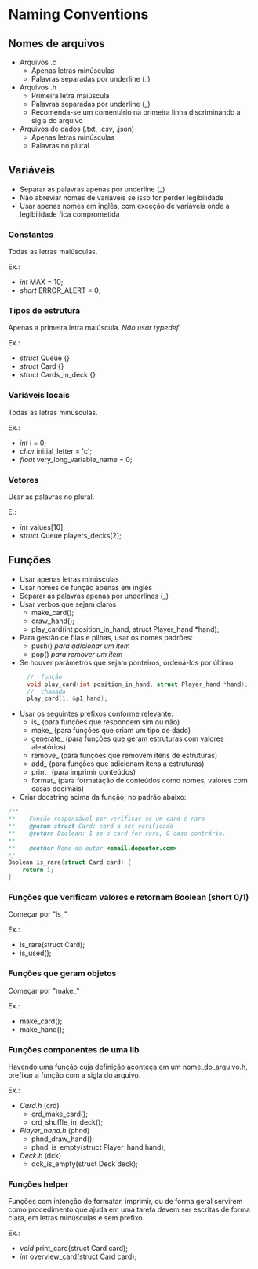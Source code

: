 # Naming Conventions


## Nomes de arquivos
+ Arquivos .c
  * Apenas letras minúsculas
  * Palavras separadas por underline (_)
+ Arquivos .h
  * Primeira letra maiúscula
  * Palavras separadas por underline (_)
  * Recomenda-se um comentário na primeira linha discriminando a sigla do arquivo
+ Arquivos de dados (.txt, .csv, .json)
  * Apenas letras minúsculas
  * Palavras no plural

## Variáveis
+ Separar as palavras apenas por underline (_)
+ Não abreviar nomes de variáveis se isso for perder legibilidade
+ Usar apenas nomes em inglês, com exceção de variáveis onde a legibilidade fica comprometida

### Constantes
Todas as letras maiúsculas.

Ex.:
+ *int* MAX = 10;
+ *short* ERROR_ALERT = 0;

### Tipos de estrutura
Apenas a primeira letra maiúscula. _Não usar typedef_.

Ex.:
+ *struct* Queue {}
+ *struct* Card {}
+ *struct* Cards_in_deck {}

### Variáveis locais
Todas as letras minúsculas.

Ex.:
+ *int* i = 0;
+ *char* initial_letter = 'c';
+ *float* very_long_variable_name = 0;

### Vetores
Usar as palavras no plural.

E.:
+ *int* values[10];
+ *struct* Queue players_decks[2];

## Funções
+ Usar apenas letras minúsculas
+ Usar nomes de função apenas em inglês
+ Separar as palavras apenas por underlines (_)
+ Usar verbos que sejam claros
  * make_card();
  * draw_hand();
  * play_card(int position_in_hand, struct Player_hand *hand);
+ Para gestão de filas e pilhas, usar os nomes padrões:
  + push() *para adicionar um item*
  + pop() *para remover um item*
+ Se houver parâmetros que sejam ponteiros, ordená-los por último
  ```c
    //  função
    void play_card(int position_in_hand, struct Player_hand *hand);
    //  chamada
    play_card(1, &p1_hand);
  ```
+ Usar os seguintes prefixos conforme relevante:
  * is_ (para funções que respondem sim ou não)
  * make_ (para funções que criam um tipo de dado)
  * generate_ (para funções que geram estruturas com valores aleatórios)
  * remove_ (para funções que removem itens de estruturas)
  * add_ (para funções que adicionam itens a estruturas)
  * print_ (para imprimir conteúdos)
  * format_ (para formatação de conteúdos como nomes, valores com casas decimais)
+ Criar docstring acima da função, no padrão abaixo:
```c
/**
**    Função responsável por verificar se um card é raro
**    @param struct Card: card a ser verificado
**    @return Boolean: 1 se o card for raro, 0 caso contrário.
**
**    @author Nome do autor <email.do@autor.com>
*/
Boolean is_rare(struct Card card) {
    return 1;
}
```

### Funções que verificam valores e retornam Boolean (short 0/1)
Começar por "is_"

Ex.:
+ is_rare(struct Card);
+ is_used();

### Funções que geram objetos
Começar por "make_"

Ex.:
+ make_card();
+ make_hand();

### Funções componentes de uma lib
Havendo uma função cuja definição aconteça em um nome_do_arquivo.h, prefixar a função com a sigla do arquivo.

Ex.:
+ *Card.h* (crd)
  + crd_make_card();
  + crd_shuffle_in_deck();
+ *Player_hand.h* (phnd)
  + phnd_draw_hand();
  + phnd_is_empty(struct Player_hand hand);
+ *Deck.h* (dck)
  + dck_is_empty(struct Deck deck);
  
### Funções helper
Funções com intenção de formatar, imprimir, ou de forma geral servirem como procedimento que ajuda em
uma tarefa devem ser escritas de forma clara, em letras minúsculas e sem prefixo.

Ex.:
+ *void* print_card(struct Card card);
+ *int* overview_card(struct Card card);
